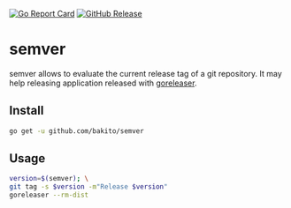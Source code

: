 [![Go Report Card](https://goreportcard.com/badge/github.com/bakito/semver)](https://goreportcard.com/report/github.com/bakito/semver)
[![GitHub Release](https://img.shields.io/github/release/bakito/semver.svg?style=flat)](https://github.com/bakito/semver/releases)
# semver

semver allows to evaluate the current release tag of a git repository.
It may help releasing application released with [goreleaser](https://github.com/goreleaser/goreleaser).

## Install 

```bash
go get -u github.com/bakito/semver
```

## Usage
```bash
version=$(semver); \
git tag -s $version -m"Release $version"
goreleaser --rm-dist
```
